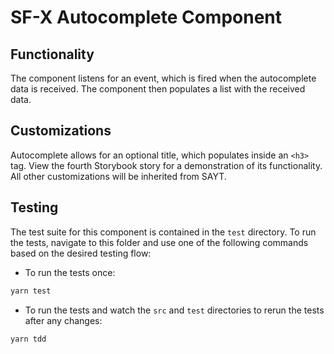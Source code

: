 # SF-X Autocomplete Component

## Functionality

The component listens for an event, which is fired when the autocomplete data is received.
The component then populates a list with the received data.

## Customizations

Autocomplete allows for an optional title, which populates inside an `<h3>` tag. View the fourth Storybook story for a demonstration of its functionality.
All other customizations will be inherited from SAYT.

## Testing

The test suite for this component is contained in the `test` directory.
To run the tests, navigate to this folder and use one of the following commands based on the desired testing flow:

- To run the tests once:

```sh
yarn test
```

- To run the tests and watch the `src` and `test` directories to rerun the tests after any changes:

```sh
yarn tdd
```
